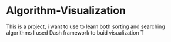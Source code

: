 # Algorithm-Visualization
This is a project, i want to use to learn both sorting and searching algorithms
I used Dash framework to buid visualization
T
